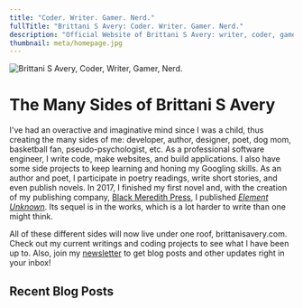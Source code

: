 ```yaml
---
title: "Coder. Writer. Gamer. Nerd."
fullTitle: "Brittani S Avery: Coder. Writer. Gamer. Nerd."
description: "Official Website of Brittani S Avery: writer, coder, gamer, nerd."
thumbnail: meta/homepage.jpg
---
```


![Brittani S Avery, Coder, Writer, Gamer, Nerd.](images/home-header.jpg)

# The Many Sides of Brittani S Avery

I've had an overactive and imaginative mind since I was a child, thus creating the many sides of me: developer, author, designer, poet, dog mom, basketball fan, pseudo-psychologist, etc. As a professional software engineer, I write code, make websites, and build applications. I also have some side projects to keep learning and honing my Googling skills. As an author and poet, I participate in poetry readings, write short stories, and even publish novels. In 2017, I finished my first novel and, with the creation of my publishing company, [Black Meredith Press](https://blackmeredithpress.com), I published [_Element Unknown_](/book/element-unknown). Its sequel is in the works, which is a lot harder to write than one might think.

All of these different sides will now live under one roof, brittanisavery.com. Check out my current writings and coding projects to see what I have been up to. Also, join my [newsletter](/newsletter) to get blog posts and other updates right in your inbox!

## Recent Blog Posts
